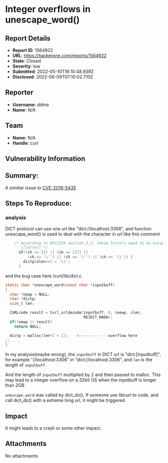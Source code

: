 # Integer overflows in unescape_word()

## Report Details
- **Report ID**: 1564922
- **URL**: https://hackerone.com/reports/1564922
- **State**: Closed
- **Severity**: low
- **Submitted**: 2022-05-10T16:10:48.939Z
- **Disclosed**: 2022-06-09T07:10:02.710Z

## Reporter
- **Username**: ddme
- **Name**: N/A

## Team
- **Name**: N/A
- **Handle**: curl

## Vulnerability Information
## Summary:
A similiar issue to [CVE-2019-5435](https://hackerone.com/reports/547630)

## Steps To Reproduce:
### analysis
DICT protocol can use one url like "dict://localhost:3306", and  function unescape_word() is used to deal with the character in url like this comment
```c
    /* According to RFC2229 section 2.2, these letters need to be escaped with
       \[letter] */
      if((ch <= 32) || (ch == 127) ||
          (ch == '\'') || (ch == '\"') || (ch == '\\')) {
        dictp[olen++] = '\\';
      }
```

and the bug case here /curl/lib/dict.c

```c
static char *unescape_word(const char *inputbuff)
{
  char *newp = NULL;
  char *dictp;
  size_t len;

  CURLcode result = Curl_urldecode(inputbuff, 0, &newp, &len,          <------------- get len
                                   REJECT_NADA);
  if(!newp || result)
    return NULL;

  dictp = malloc(len*2 + 1);    <------------ overflow here
//.....
}
```

In my analysis(maybe wrong), the `inputbuff` in DICT url is "dict:[inputbuff]", for example "//localhost:3306" in  "dict://localhost:3306", and `len` is the length of `inputbuff`.

And the length of `inputbuff` multiplied by 2 and then passed to malloc. This may lead to a integer overflow on a 32bit OS when the inputbuff is longer than 2GB

`unescape_word` was called by dict_do(), If someone use libcurl to code, and call dict_do() with a extreme long url, it might be triggered.

## Impact

It might leads to a crash or some other impact.

## Attachments
No attachments
